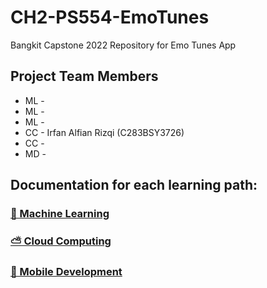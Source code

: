 # CH2-PS554-EmoTunes
Bangkit Capstone 2022 Repository for Emo Tunes App

## Project Team Members
* ML - 
* ML - 
* ML - 
* CC - Irfan Alfian Rizqi (C283BSY3726)
* CC -
* MD -

## Documentation for each learning path:
### [🤖 Machine Learning]()
### [⛅ Cloud Computing]()
### [📱 Mobile Development]()
